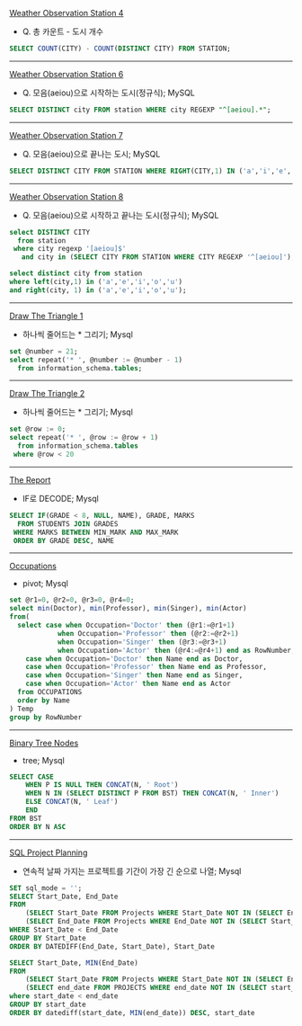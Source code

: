 
[Weather Observation Station 4](https://www.hackerrank.com/challenges/weather-observation-station-4/problem)
* Q. 총 카운트 - 도시 개수  
```sql
SELECT COUNT(CITY) - COUNT(DISTINCT CITY) FROM STATION;
```
---
[Weather Observation Station 6](https://www.hackerrank.com/challenges/weather-observation-station-6/problem)
* Q. 모음(aeiou)으로 시작하는 도시(정규식); MySQL  
```sql
SELECT DISTINCT city FROM station WHERE city REGEXP "^[aeiou].*";
```
---
[Weather Observation Station 7](https://www.hackerrank.com/challenges/weather-observation-station-7/problem)
* Q. 모음(aeiou)으로 끝나는 도시; MySQL  
```sql
SELECT DISTINCT CITY FROM STATION WHERE RIGHT(CITY,1) IN ('a','i','e','o','u');
```
---
[Weather Observation Station 8](https://www.hackerrank.com/challenges/weather-observation-station-8/problem)
* Q. 모음(aeiou)으로 시작하고 끝나는 도시(정규식); MySQL  
```sql
select DISTINCT CITY 
  from station 
 where city regexp '[aeiou]$' 
   and city in (SELECT CITY FROM STATION WHERE CITY REGEXP '^[aeiou]');

select distinct city from station 
where left(city,1) in ('a','e','i','o','u') 
and right(city, 1) in ('a','e','i','o','u');
```
---
[Draw The Triangle 1](https://www.hackerrank.com/challenges/draw-the-triangle-1/problem)
* 하나씩 줄어드는 * 그리기; Mysql 
```sql
set @number = 21;
select repeat('* ', @number := @number - 1) 
  from information_schema.tables;
```
---
[Draw The Triangle 2](https://www.hackerrank.com/challenges/draw-the-triangle-2/problem)
* 하나씩 줄어드는 * 그리기; Mysql 
```sql
set @row := 0;
select repeat('* ', @row := @row + 1) 
  from information_schema.tables 
 where @row < 20
```
---
[The Report](https://www.hackerrank.com/challenges/the-report/problem)
* IF로 DECODE; Mysql 
```sql
SELECT IF(GRADE < 8, NULL, NAME), GRADE, MARKS
  FROM STUDENTS JOIN GRADES
 WHERE MARKS BETWEEN MIN_MARK AND MAX_MARK
 ORDER BY GRADE DESC, NAME
```
---
[Occupations](https://www.hackerrank.com/challenges/occupations/problem)
* pivot; Mysql 
```sql
set @r1=0, @r2=0, @r3=0, @r4=0;
select min(Doctor), min(Professor), min(Singer), min(Actor)
from(
  select case when Occupation='Doctor' then (@r1:=@r1+1)
            when Occupation='Professor' then (@r2:=@r2+1)
            when Occupation='Singer' then (@r3:=@r3+1)
            when Occupation='Actor' then (@r4:=@r4+1) end as RowNumber,
    case when Occupation='Doctor' then Name end as Doctor,
    case when Occupation='Professor' then Name end as Professor,
    case when Occupation='Singer' then Name end as Singer,
    case when Occupation='Actor' then Name end as Actor
  from OCCUPATIONS
  order by Name
) Temp
group by RowNumber
```
---
[Binary Tree Nodes](https://www.hackerrank.com/challenges/binary-search-tree-1/problem)
* tree; Mysql 
```sql
SELECT CASE
	WHEN P IS NULL THEN CONCAT(N, ' Root')
	WHEN N IN (SELECT DISTINCT P FROM BST) THEN CONCAT(N, ' Inner')
	ELSE CONCAT(N, ' Leaf')
	END
FROM BST
ORDER BY N ASC
```

---
[SQL Project Planning](https://www.hackerrank.com/challenges/sql-projects/problem)
* 연속적 날짜 가지는 프로젝트를 기간이 가장 긴 순으로 나열; Mysql 
```sql
SET sql_mode = '';
SELECT Start_Date, End_Date
FROM 
    (SELECT Start_Date FROM Projects WHERE Start_Date NOT IN (SELECT End_Date FROM Projects)) a,
    (SELECT End_Date FROM Projects WHERE End_Date NOT IN (SELECT Start_Date FROM Projects)) b 
WHERE Start_Date < End_Date
GROUP BY Start_Date 
ORDER BY DATEDIFF(End_Date, Start_Date), Start_Date
```
```sql
SELECT Start_Date, MIN(End_Date)
FROM 
    (SELECT Start_Date FROM Projects WHERE Start_Date NOT IN (SELECT End_Date FROM Projects)) a,
    (SELECT end_date FROM PROJECTS WHERE end_date NOT IN (SELECT start_date FROM PROJECTS)) b
where start_date < end_date
GROUP BY start_date
ORDER BY datediff(start_date, MIN(end_date)) DESC, start_date
```